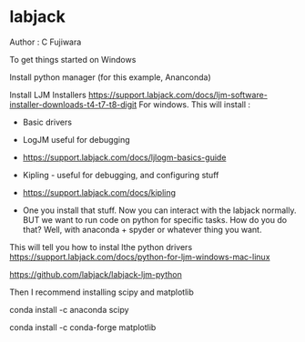 # labjack

Author : C Fujiwara

To get things started on Windows

Install python manager (for this example, Ananconda)

Install LJM Installers
https://support.labjack.com/docs/ljm-software-installer-downloads-t4-t7-t8-digit
For windows. This will install :
- Basic drivers
- LogJM useful for debugging
- https://support.labjack.com/docs/ljlogm-basics-guide
- Kipling - useful for debugging, and configuring stuff
- https://support.labjack.com/docs/kipling

- One you install that stuff. Now you can interact with the labjack normally. BUT we want to run code on python for specific tasks. How do you do that? Well, with anaconda + spyder or whatever thing you want.


This will tell you how to instal lthe python drivers
https://support.labjack.com/docs/python-for-ljm-windows-mac-linux

https://github.com/labjack/labjack-ljm-python

Then I recommend installing scipy and matplotlib

conda install -c anaconda scipy

conda install -c conda-forge matplotlib

